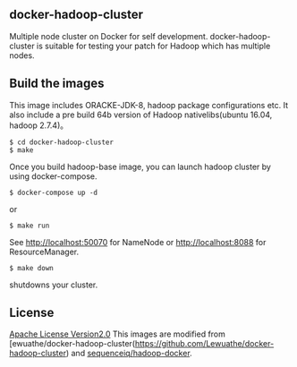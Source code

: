 docker-hadoop-cluster 
-----------------------

Multiple node cluster on Docker for self development. docker-hadoop-cluster is suitable for testing your patch for Hadoop which has multiple nodes.


Build the images 
------------
This image includes ORACKE-JDK-8, hadoop package configurations etc. It also include a pre build 64b version of Hadoop nativelibs(ubuntu 16.04, hadoop 2.7.4)。

```
$ cd docker-hadoop-cluster
$ make
```

Once you build hadoop-base image, you can launch hadoop cluster by using docker-compose.
```
$ docker-compose up -d
```
or
```
$ make run
```

See [http://localhost:50070](http://localhost:50070) for NameNode or [http://localhost:8088](http://localhost:8088) for ResourceManager.

```
$ make down
```

shutdowns your cluster.

License
-------

[Apache License Version2.0](http://www.apache.org/licenses/LICENSE-2.0) This images are modified from [ewuathe/docker-hadoop-cluster(https://github.com/Lewuathe/docker-hadoop-cluster) and [sequenceiq/hadoop-docker](https://github.com/sequenceiq/hadoop-docker).